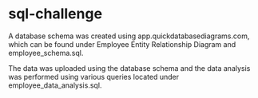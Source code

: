 # sql-challenge

A database schema was created using app.quickdatabasediagrams.com, which can be found under Employee Entity Relationship Diagram and employee_schema.sql.

The data was uploaded using the database schema and the data analysis was performed using various queries located under employee_data_analysis.sql.